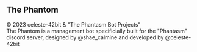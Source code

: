The Phantom
---
&copy; 2023 celeste-42bit & "The Phantasm Bot Projects"  
The Phantom is a management bot specificially built for the "Phantasm" discord server, designed by @shae_calmine and developed by @celeste-42bit

